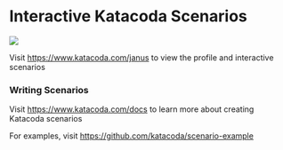 # Interactive Katacoda Scenarios

[![](http://shields.katacoda.com/katacoda/janus/count.svg)](https://www.katacoda.com/janus "Get your profile on Katacoda.com")

Visit https://www.katacoda.com/janus to view the profile and interactive scenarios

### Writing Scenarios
Visit https://www.katacoda.com/docs to learn more about creating Katacoda scenarios

For examples, visit https://github.com/katacoda/scenario-example
